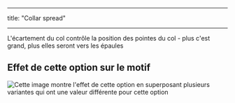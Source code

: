 - - -
title: "Collar spread"
- - -

L'écartement du col contrôle la position des pointes du col - plus c'est grand, plus elles seront vers les épaules

## Effet de cette option sur le motif

![Cette image montre l'effet de cette option en superposant plusieurs variantes qui ont une valeur différente pour cette option](jaeger_collarspread_sample.svg "Effect of this option on the pattern")
